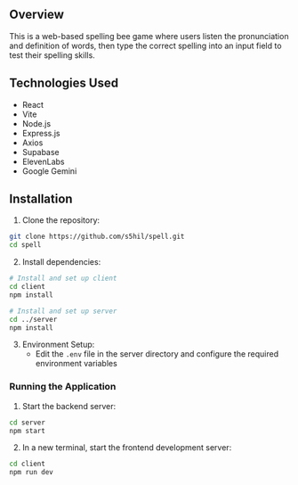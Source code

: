 ## Overview
This is a web-based spelling bee game where users listen the pronunciation and definition of words, then type the correct spelling into an input field to test their spelling skills.

## Technologies Used
- React
- Vite
- Node.js
- Express.js
- Axios
- Supabase
- ElevenLabs
- Google Gemini

## Installation

1. Clone the repository:
```bash
git clone https://github.com/s5hil/spell.git
cd spell
```

2. Install dependencies:
```bash
# Install and set up client
cd client
npm install

# Install and set up server
cd ../server
npm install
```

3. Environment Setup:
   - Edit the `.env` file in the server directory and configure the required environment variables

### Running the Application

1. Start the backend server:
```bash
cd server
npm start
```

2. In a new terminal, start the frontend development server:
```bash
cd client
npm run dev
```